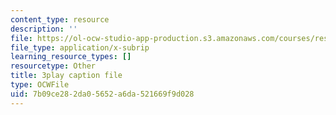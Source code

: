 ```yaml
---
content_type: resource
description: ''
file: https://ol-ocw-studio-app-production.s3.amazonaws.com/courses/res-9-003-brains-minds-and-machines-summer-course-summer-2015/7b09ce282da05652a6da521669f9d028_cyQZP23YbCY.vtt
file_type: application/x-subrip
learning_resource_types: []
resourcetype: Other
title: 3play caption file
type: OCWFile
uid: 7b09ce28-2da0-5652-a6da-521669f9d028
---
```

